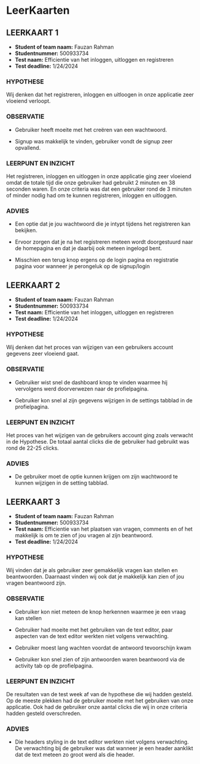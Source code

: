 # LeerKaarten


## LEERKAART 1

- **Student of team naam:** Fauzan Rahman
- **Studentnummer:** 500933734 
- **Test naam:** Efficientie van het inloggen, uitloggen en registreren
- **Test deadline:** 1/24/2024

### HYPOTHESE 
Wij denken dat het registreren, inloggen en uitloogen in onze applicatie zeer vloeiend verloopt. 

### OBSERVATIE 
- Gebruiker heeft moeite met het creëren van een wachtwoord. 

- Signup was makkelijk te vinden, gebruiker vondt de signup zeer opvallend. 

### LEERPUNT EN INZICHT  
Het registreren, inloggen en uitloggen in onze applicatie ging zeer vloeiend omdat de totale tijd die onze gebruiker had gebruikt 2 minuten en 38 seconden waren. En onze criteria was dat een gebruiker rond de 3 minuten of minder nodig had om te kunnen registreren, inloggen en uitloggen.

### ADVIES
- Een optie dat je jou wachtwoord die je intypt tijdens het registreren kan bekijken.

- Ervoor zorgen dat je na het registreren meteen wordt doorgestuurd naar de homepagina en dat je daarbij ook meteen ingelogd bent.

- Misschien een terug knop ergens op de login pagina en registratie pagina voor wanneer je perongeluk op de signup/login 

## LEERKAART 2

- **Student of team naam:** Fauzan Rahman
- **Studentnummer:** 500933734 
- **Test naam:** Efficientie van het inloggen, uitloggen en registreren
- **Test deadline:** 1/24/2024

### HYPOTHESE 
Wij denken dat het proces van wijzigen van een gebruikers account gegevens zeer vloeiend gaat.

### OBSERVATIE 
- Gebruiker wist snel de dashboard knop te vinden waarmee hij vervolgens werd doorverwezen naar de profielpagina.

- Gebruiker kon snel al zijn gegevens wijzigen in de settings tabblad in de profielpagina.

### LEERPUNT EN INZICHT 
Het proces van het wijzigen van de gebruikers account ging zoals verwacht in de Hypothese. De totaal aantal clicks die de gebruiker had gebruikt was rond de 22-25 clicks.

### ADVIES
- De gebruiker moet de optie kunnen krijgen om zijn wachtwoord te kunnen wijzigen in de setting tabblad.


## LEERKAART 3

- **Student of team naam:** Fauzan Rahman
- **Studentnummer:** 500933734 
- **Test naam:** Efficientie van het plaatsen van vragen, comments en of het makkelijk is om te zien of jou vragen al zijn beantwoord.
- **Test deadline:** 1/24/2024

### HYPOTHESE 
Wij vinden dat je als gebruiker zeer gemakkelijk vragen kan stellen en beantwoorden. Daarnaast vinden wij ook dat je makkelijk kan zien of jou vragen beantwoord zijn.

### OBSERVATIE 
- Gebruiker kon niet meteen de knop herkennen waarmee je een vraag kan stellen

- Gebruiker had moeite met het gebruiken van de text editor, paar aspecten van de text editor werkten niet volgens verwachting.

- Gebruiker moest lang wachten voordat de antwoord tevoorschijn kwam

- Gebruiker kon snel zien of zijn antwoorden waren beantwoord via de activity tab op de profielpagina.

### LEERPUNT EN INZICHT 
De resultaten van de test week af van de hypothese die wij hadden gesteld. Op de meeste plekken had de gebruiker moeite met het gebruiken van onze applicatie. Ook had de gebruiker onze aantal clicks die wij in onze criteria hadden gesteld overschreden.

### ADVIES
- Die headers styling in de text editor werkten niet volgens verwachting. De verwachting bij de gebruiker was dat wanneer je een header aanklikt dat de text meteen zo groot werd als die header.
